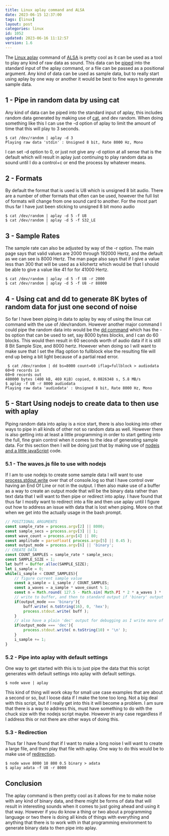 ```yaml
---
title: Linux aplay command and ALSA
date: 2023-06-15 12:37:00
tags: [linux]
layout: post
categories: linux
id: 1052
updated: 2023-06-16 11:12:57
version: 1.6
---
```


The [Linux aplay](https://linux.die.net/man/1/aplay) command of [ALSA](https://en.wikipedia.org/wiki/Advanced_Linux_Sound_Architecture) is pretty cool as it can be used as a tool to play any kind of raw data as sound. This data can be [piped](/2020/10/09/linux-pipe/) into the standard input of the aplay command, or a file can be passed as a positional argument. Any kind of data can be used as sample data, but to really start using aplay by one way or another it would be best to fine ways to generate sample data.

<!-- more -->

## 1 - Pipe in random data by using cat

Any kind of data can be piped into the standard input of aplay, this includes random data generated by making use of [cat](/2020/11/11/linux-cat/), and dev random. When doing something like this I can use the -d option of aplay to limit the amount of time that this will play to 3 seconds.

```
$ cat /dev/random | aplay -d 3
Playing raw data 'stdin' : Unsigned 8 bit, Rate 8000 Hz, Mono
```

I can set -d option to 0, or just not give any -d option at all sense that is the default which will result in aplay just continuing to play random data as sound until I do a control+c or end the process by whatever means.

## 2 - Formats

By default the format that is used is U8 which is unsigned 8 bit audio. There are a number of other formats that often can be used, however the full list of formats will change from one sound card to another. For the most part thus far I have just been sticking to unsigned 8 bit mono audio

```
$ cat /dev/random | aplay -d 5 -f U8
$ cat /dev/random | aplay -d 5 -f S32_LE
```

## 3 - Sample Rates

The sample rate can also be adjusted by way of the -r option. The main page says that valid values are 2000 through 192000 Hertz, and the default as we can see is 8000 Hertz. The man page also says that if I give a value less than 300 that will be used as a kilohertz which would be that I should be able to give a value like 41 for for 41000 Hertz.

```
$ cat /dev/random | aplay -d 5 -f U8 -r 2000
$ cat /dev/random | aplay -d 5 -f U8 -r 88000
```

## 4 - Using cat and dd to generate 8K bytes of random data for just one second of noise

So far I have been piping in data to aplay by way of using the linux cat command with the use of /dev/random. However another major command I could pipe the random data into would be the [dd command](/2023/06/08/linux-dd/) which has the -bs option that can be used to set, say 8000 bytes blocks, and I can do 60 blocks. This would then result in 60 seconds worth of audio data if it is still 8 Bit Sample Size, and 8000 hertz. However when doing so I will want to make sure that I set the iflag option to fullblock else the resulting file will end up being a bit light because of a partial read error.

```
 $ cat /dev/random | dd bs=8000 count=60 iflag=fullblock > audiodata
60+0 records in
60+0 records out
480000 bytes (480 kB, 469 KiB) copied, 0.0826348 s, 5.8 MB/s
$ aplay -f U8 -r 8000 audiodata
Playing raw data 'audiodata' : Unsigned 8 bit, Rate 8000 Hz, Mono
```

## 5 - Start Using nodejs to create data to then use with aplay

Piping random data into aplay is a nice start, there is also looking into other ways to pipe in all kinds of other not so random data as well. However there is also getting into at least a little programming in order to start getting into the full, fine grain control when it comes to the idea of generating sample data. For this section then I will be doing just that by making use of [nodejs and a little javaScript](/2017/04/05/nodejs-helloworld/) code.

### 5.1 - The waves.js file to use with nodejs

If I am to use nodejs to create some sample data I will want to use [process.stdout.write](/2021/03/18/nodejs-process-stdout/) over that of console.log so that I have control over having an End Of Line or not in the output. I then also make use of a buffer as a way to create an output mode that will be the binary data rather than text data that I will want to then pipe or redirect into aplay. I have found that thus far I mostly want to redirect into a file and then use aplay until I figure out how to address an issue with data that is lost when piping. More on that when we get into the actually usage in the bash prompt.

```js
// POSITIONAL ARGUMENTS
const sample_rate = process.argv[2] || 8000;
const sample_secs = process.argv[3] || 1;
const wave_count = process.argv[4] || 80;
const amplitude = parseFloat( process.argv[5] || 0.45 );
const output_mode = process.argv[6] || 'binary';
// CREATE DATA
const COUNT_SAMPLES = sample_rate * sample_secs;
const SAMPLE_SIZE = 1;
let buff = Buffer.alloc(SAMPLE_SIZE);
let i_sample = 0;
while(i_sample < COUNT_SAMPLES){
    // figure current sample value
    const a_sample = i_sample / COUNT_SAMPLES;
    const a_waves = a_sample * wave_count % 1;
    const n = Math.round( 127.5 - Math.sin( Math.PI * 2 * a_waves ) * (128 * amplitude) );
    // write to buffer, and then to standard output if 'binary' output
    if(output_mode === 'binary'){
        buff.write( n.toString(16), 0, 'hex');
        process.stdout.write( buff );
    }
    // also have a plain 'dec' output for debugging as I write more of these
    if(output_mode === 'dec'){
        process.stdout.write( n.toString(10) + '\n' );
    }
    i_sample += 1;
}
```

### 5.2 - Pipe into aplay with default settings

One way to get started with this is to just pipe the data that this script generates with default settings into aplay with default settings.

```
$ node wave | aplay 
```

This kind of thing will work okay for small use case examples that are about a second or so, but I loose data if I make the tone too long. Not a big deal with this script, but if I really get into this it will become a problem. I am sure that there is a way to address this, must have something to do with the chuck size with the nodejs script maybe. However in any case regardless if I address this or not there are other ways of doing this.

### 5.3 - Redirection

Thus far I have found that if I want to make a long noise I will want to create a large file, and then play that file with aplay. One way to do this would be to make use of [redirection](/2020/10/02/linux-redirection).

```
$ node wave 8000 10 800 0.5 binary > adata
$ aplay adata -f U8 -r 8000
```

## Conclusion

The aplay command is then pretty cool as it allows for me to make noise with any kind of binary data, and there might be forms of data that will result in interesting sounds when it comes to just going ahead and using it that way. However if you do know a thing or two about a programming language or two there is doing all kinds of things with everything and anything that there is to work with in that programming environment to generate binary data to then pipe into aplay.

